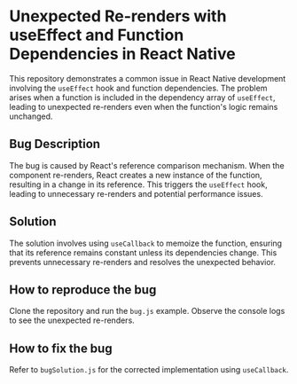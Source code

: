 # Unexpected Re-renders with useEffect and Function Dependencies in React Native

This repository demonstrates a common issue in React Native development involving the `useEffect` hook and function dependencies.  The problem arises when a function is included in the dependency array of `useEffect`, leading to unexpected re-renders even when the function's logic remains unchanged.

## Bug Description

The bug is caused by React's reference comparison mechanism.  When the component re-renders, React creates a new instance of the function, resulting in a change in its reference. This triggers the `useEffect` hook, leading to unnecessary re-renders and potential performance issues.

## Solution

The solution involves using `useCallback` to memoize the function, ensuring that its reference remains constant unless its dependencies change.  This prevents unnecessary re-renders and resolves the unexpected behavior.

## How to reproduce the bug

Clone the repository and run the `bug.js` example. Observe the console logs to see the unexpected re-renders.

## How to fix the bug

Refer to `bugSolution.js` for the corrected implementation using `useCallback`.